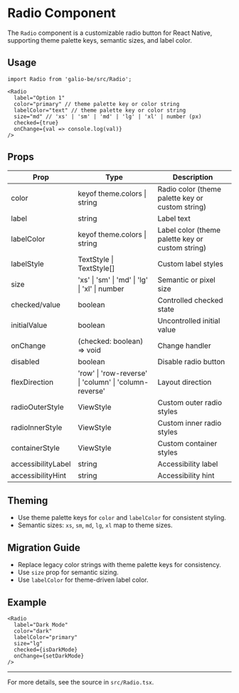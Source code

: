 # Radio Component

The `Radio` component is a customizable radio button for React Native, supporting theme palette keys, semantic sizes, and label color.

## Usage

```tsx
import Radio from 'galio-be/src/Radio';

<Radio
  label="Option 1"
  color="primary" // theme palette key or color string
  labelColor="text" // theme palette key or color string
  size="md" // 'xs' | 'sm' | 'md' | 'lg' | 'xl' | number (px)
  checked={true}
  onChange={val => console.log(val)}
/>
```

## Props

| Prop              | Type                                                      | Description                                      |
|-------------------|-----------------------------------------------------------|--------------------------------------------------|
| color             | keyof theme.colors \| string                             | Radio color (theme palette key or custom string) |
| label             | string                                                    | Label text                                       |
| labelColor        | keyof theme.colors \| string                             | Label color (theme palette key or custom string) |
| labelStyle        | TextStyle \| TextStyle[]                                  | Custom label styles                              |
| size              | 'xs' \| 'sm' \| 'md' \| 'lg' \| 'xl' \| number           | Semantic or pixel size                           |
| checked/value     | boolean                                                   | Controlled checked state                         |
| initialValue      | boolean                                                   | Uncontrolled initial value                       |
| onChange          | (checked: boolean) => void                                | Change handler                                   |
| disabled          | boolean                                                   | Disable radio button                             |
| flexDirection     | 'row' \| 'row-reverse' \| 'column' \| 'column-reverse'   | Layout direction                                 |
| radioOuterStyle   | ViewStyle                                                 | Custom outer radio styles                        |
| radioInnerStyle   | ViewStyle                                                 | Custom inner radio styles                        |
| containerStyle    | ViewStyle                                                 | Custom container styles                          |
| accessibilityLabel| string                                                    | Accessibility label                              |
| accessibilityHint | string                                                    | Accessibility hint                               |

## Theming
- Use theme palette keys for `color` and `labelColor` for consistent styling.
- Semantic sizes: `xs`, `sm`, `md`, `lg`, `xl` map to theme sizes.

## Migration Guide
- Replace legacy color strings with theme palette keys for consistency.
- Use `size` prop for semantic sizing.
- Use `labelColor` for theme-driven label color.

## Example
```tsx
<Radio
  label="Dark Mode"
  color="dark"
  labelColor="primary"
  size="lg"
  checked={isDarkMode}
  onChange={setDarkMode}
/>
```

---
For more details, see the source in `src/Radio.tsx`.

